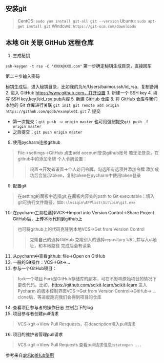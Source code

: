 ## 安装git
> CentOS:
  `
    sudo yum install git-all
    git --version
  `
> Ubuntu:
`
  sudo apt-get install git
`
> Windows:
`
  https://git-scm.com/downloads
`
## 本地 Git 关联 GitHub 远程仓库
1. 生成秘钥

  `ssh-keygen -t rsa -C "XXXX@XXX.com"`
  第一步确定秘钥生成目录，直接回车
  
  第二三步输入密码
  
  秘钥生成后，进入秘钥目录，比如我的为/c/Users/baimo/.ssh/id_rsa，复制备用
2. 进入 GitHub https://www.github.com，打开设置
3. 新建一个 SSH key
4. 填写 SSH key,key为id_rsa.pub内容
5. 新建 GitHub 仓库
6. 将 GitHub 仓库与我们本地的 Git 仓库进行关联
  `
    git init
    git remote add origin https://github.com/qqdb/example01.git
  `
7. 提交
  - 第一次提交：`git push -u origin master` 也可用强制提交`git push -f origin master`
  - 之后提交：`git push origin master`
8. 使用pycharm连接github
  > File->settings->GitHub 点击add account登录github账号
  > 若无法登录，在github中的添加令牌
  > 个人令牌设置：
  >> 设置->开发者设置->个人访问令牌，勾选所有选项并添加令牌
  >> 添加成功后会显示token，复制token在pycharm中使用token登录
9. 配置git
  > 在setting的面板中选择git,在面板内容处的path to Git executable：填入git可执行文件路径，如`D:\lvsiqin\APPlist\Git\bin\git.exe`
10. 在pycharm工具栏选择VCS->Import into Version Control->Share Project GitHub后，上传本地代码到github上
  > 也可将github上的代码克隆到本地VCS->Get from Version Control
  >> 克隆自己的选择GitHub
  >> 克隆别人的选择repository URL,并写入ul地址，和本地路径
  >> 完成后会有读条
11. 从pycharm中查看github: file->Open on GitHub
12. 一般的Git操作：VCS->Git->...
13. 参与一个GitHub项目：
  > fork一个项目 Fork是GitHub存储库的副本，可在不影响原始项目的情况下更改代码。比如，https://github.com/scikit-learn/scikit-learn
  > 进入 Pycharm 的版本控制界面VCS->Get from Version Control->GitHub-> ... clone后，等进度跑完我们会得到项目的仓库
14. 查看项目参与者的操作日志 控制台下的log
15. 项目参与者创建pull请求
  > VCS->git->View Pull Resquests，在description填入pull请求
16. 项目的维护者管理pull请求
  > VCS->git->View Pull Requests
  > 查看pull请求信息:`stateopen ...`
  
参考来自[git和gitHub使用](https://zhuanlan.zhihu.com/p/145649307)
